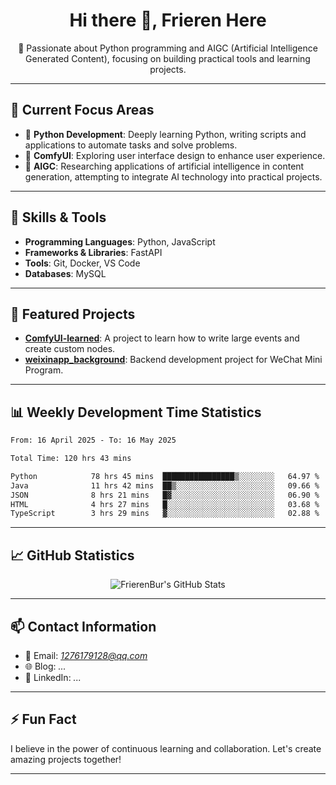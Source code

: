 <h1 align="center">Hi there 👋, Frieren Here</h1>

<p align="center">
  🎯 Passionate about Python programming and AIGC (Artificial Intelligence Generated Content), focusing on building practical tools and learning projects.
</p>

---

## 🧠 Current Focus Areas

- 🐍 **Python Development**: Deeply learning Python, writing scripts and applications to automate tasks and solve problems.
- 🧩 **ComfyUI**: Exploring user interface design to enhance user experience.
- 🤖 **AIGC**: Researching applications of artificial intelligence in content generation, attempting to integrate AI technology into practical projects.

---

## 🔧 Skills & Tools

- **Programming Languages**: Python, JavaScript
- **Frameworks & Libraries**: FastAPI
- **Tools**: Git, Docker, VS Code
- **Databases**: MySQL

---

## 📂 Featured Projects

- [**ComfyUI-learned**](https://github.com/FrierenBur/ComfyUI-learned): A project to learn how to write large events and create custom nodes.
- [**weixinapp_background**](https://github.com/FrierenBur/weixinapp_background): Backend development project for WeChat Mini Program.

---

## 📊 Weekly Development Time Statistics
<!--START_SECTION:waka-->

```txt
From: 16 April 2025 - To: 16 May 2025

Total Time: 120 hrs 43 mins

Python            78 hrs 45 mins  ████████████████▒░░░░░░░░   64.97 %
Java              11 hrs 42 mins  ██▒░░░░░░░░░░░░░░░░░░░░░░   09.66 %
JSON              8 hrs 21 mins   █▓░░░░░░░░░░░░░░░░░░░░░░░   06.90 %
HTML              4 hrs 27 mins   █░░░░░░░░░░░░░░░░░░░░░░░░   03.68 %
TypeScript        3 hrs 29 mins   ▓░░░░░░░░░░░░░░░░░░░░░░░░   02.88 %
```

<!--END_SECTION:waka-->



---

## 📈 GitHub Statistics

<p align="center">
  <img src="https://github-readme-stats.vercel.app/api?username=FrierenBur&show_icons=true&theme=radical" alt="FrierenBur's GitHub Stats" />
</p>

---

## 📫 Contact Information

- 📧 Email: *1276179128@qq.com*
- 🌐 Blog: *...*
- 💼 LinkedIn: *...*

---

## ⚡ Fun Fact

I believe in the power of continuous learning and collaboration. Let's create amazing projects together!

---
